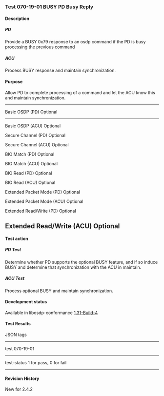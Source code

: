 ### Test 070-19-01 BUSY PD Busy Reply

#### Description

##### PD

Provide a BUSY 0x79 response to an osdp command if the PD is busy
processing the previous command

##### ACU

Process BUSY response and maintain synchronization.

#### Purpose

Allow PD to complete processing of a command and let the ACU know this
and maintain synchronization.

  -----------------------------------------------------------------------
  Basic OSDP (PD)                     Optional
  ----------------------------------- -----------------------------------
  Basic OSDP (ACU)                    Optional

  Secure Channel (PD)                 Optional

  Secure Channel (ACU)                Optional

  BIO Match (PD)                      Optional

  BIO Match (ACU)                     Optional

  BIO Read (PD)                       Optional

  BIO Read (ACU)                      Optional

  Extended Packet Mode (PD)           Optional

  Extended Packet Mode (ACU)          Optional

  Extended Read/Write (PD)            Optional

  Extended Read/Write (ACU)           Optional
  -----------------------------------------------------------------------

#### Test action

##### PD Test

Determine whether PD supports the optional BUSY feature, and if so
induce BUSY and determine that synchronization with the ACU in maintain.

##### ACU Test

Process optional BUSY and maintain synchronization.

#### Development status

Available in libosdp-conformance
[1.31-Build-4](https://github.com/Security-Industry-Association/libosdp-conformance/releases/tag/1.31-4)

#### Test Results

JSON tags

  -----------------------------------------------------------------------
  test                                070-19-01
  ----------------------------------- -----------------------------------
  test-status                         1 for pass, 0 for fail

  -----------------------------------------------------------------------

#### Revision History

New for 2.4.2
